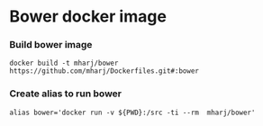 Bower docker image
================

### Build bower image
```
docker build -t mharj/bower https://github.com/mharj/Dockerfiles.git#:bower
```

### Create alias to run bower
```
alias bower='docker run -v ${PWD}:/src -ti --rm  mharj/bower'
```
